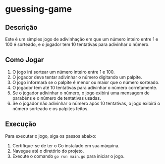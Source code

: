 # guessing-game

## Descrição

Este é um simples jogo de adivinhação em que um número inteiro entre 1 e 100 é sorteado, e o jogador tem 10 tentativas para adivinhar o número.

## Como Jogar

1. O jogo irá sortear um número inteiro entre 1 e 100.
2. O jogador deve tentar adivinhar o número digitando um palpite.
3. O jogo informará se o palpite é menor ou maior que o número sorteado.
4. O jogador tem até 10 tentativas para adivinhar o número corretamente.
5. Se o jogador adivinhar o número, o jogo exibirá uma mensagem de parabéns e o número de tentativas usadas.
6. Se o jogador não adivinhar o número após 10 tentativas, o jogo exibirá o número sorteado e os palpites feitos.

## Execução

Para executar o jogo, siga os passos abaixo:

1. Certifique-se de ter o Go instalado em sua máquina.
2. Navegue até o diretório do projeto.
3. Execute o comando `go run main.go` para iniciar o jogo.